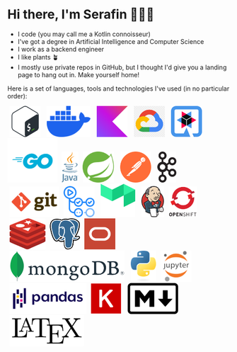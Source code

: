# Hi there, I'm Serafin 👨🏽‍💻

- I code (you may call me a Kotlin connoisseur)
- I've got a degree in Artificial Intelligence and Computer Science
- I work as a backend engineer
- I like plants 🪴
- I mostly use private repos in GitHub, but I thought I'd give you a landing page to hang out in. Make yourself home!

Here is a set of languages, tools and technologies I've used (in no particular order):

<img alt="bash logo" height="70" hspace="5" src="assets/bash-logo.svg"/> <img alt="bash logo" height="70" hspace="5" src="assets/docker-logo.svg"/> <img alt="kotlin logo" height="70" hspace="5" src="assets/kotlin-logo.png"/>  <img alt="gcp logo" height="70" hspace="5" src="assets/gcp-logo.png"/> <img alt="quarkus logo" height="70" hspace="5" src="assets/quarkus-logo.svg"/>  <img alt="go logo" height="100" hspace="0" src="assets/go-logo.png"/> <img alt="java logo" height="70" hspace="5" src="assets/java-logo.svg"/><img alt="springboot logo" height="70" hspace="5" src="assets/spring-boot-logo.svg"/> <img alt="postman logo" height="70" hspace="5" src="assets/postman-logo.svg"/> <img alt="kafka logo" height="70" hspace="5" src="assets/kafka-logo.svg"/><img alt="git logo" height="70" hspace="5" src="assets/git-logo.png"/><img alt="github actions logo" height="70" hspace="5" src="assets/github-actions-logo.png"/> <img alt="buildkite logo" height="75" hspace="5" src="assets/buildkite-logo.png"/> <img alt="jenkins logo" height="70" hspace="5" src="assets/jenkins-logo.png"/><img alt="openshift logo" height="70" hspace="5" src="assets/openshift-logo.svg"/><img alt="redis logo" height="70" hspace="5" src="assets/redis-logo.svg"/><img alt="postgres db logo" height="70" hspace="5" src="assets/postgres-logo.svg"/><img alt="oracle db logo" height="70" hspace="5" src="assets/oracle-db-logo.png"/> <img alt="mongo db logo" height="70" hspace="5" src="assets/mongodb-logo.svg"/> <img alt="python logo" height="70" hspace="5" src="assets/python-logo.png"/><img alt="jupyter logo" height="70" hspace="5" src="assets/jupyter-logo.png"/><img alt="python pandas logo" height="70" hspace="5" src="assets/python-pandas-logo.svg"/><img alt="keras logo" height="70" hspace="5" src="assets/keras-logo.svg"/> <img alt="markdown logo" height="70" hspace="5" src="assets/markdown-logo.svg"/> <img alt="latex logo" height="70" hspace="5" src="assets/latex-logo.svg"/>
